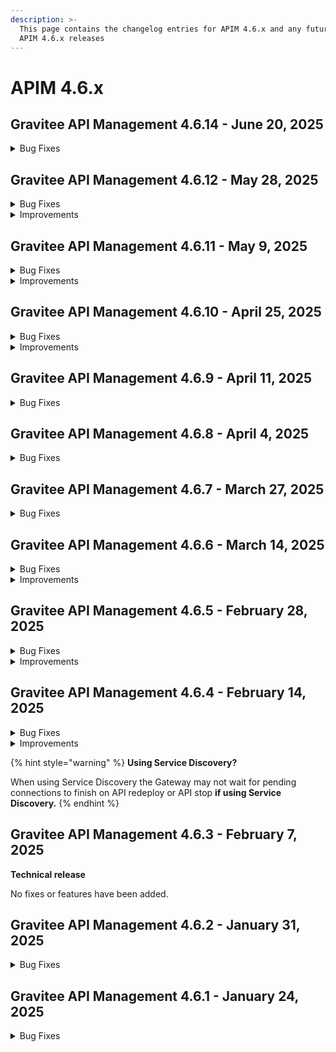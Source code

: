 ```yaml
---
description: >-
  This page contains the changelog entries for APIM 4.6.x and any future patch
  APIM 4.6.x releases
---
```


# APIM 4.6.x
 
## Gravitee API Management 4.6.14 - June 20, 2025
<details>

<summary>Bug Fixes</summary>

**Gateway**

* Debug mode adding extra slash on endpoint [#10438](https://github.com/gravitee-io/issues/issues/10438)

**Management API**

* Error on import v4 definition [#10593](https://github.com/gravitee-io/issues/issues/10593)
* Error on Portal admin login when subscription has null API [#10618](https://github.com/gravitee-io/issues/issues/10618)

**Console**

* No error message raised while deleting folder [#10608](https://github.com/gravitee-io/issues/issues/10608)

**Helm Charts**

* Multi-Tenant dictionaries: align values.yml and gravitee.yml [#10627](https://github.com/gravitee-io/issues/issues/10627)

**Other**

* Problem IP Filtering / Host resolving [#10592](https://github.com/gravitee-io/issues/issues/10592)
* Solace webhook subscription 500 internal server error [#10622](https://github.com/gravitee-io/issues/issues/10622)

</details>


 
## Gravitee API Management 4.6.12 - May 28, 2025
<details>

<summary>Bug Fixes</summary>

**Gateway**

* Dictionaries are unable to be created with the same name across environments or organizations. [#10537](https://github.com/gravitee-io/issues/issues/10537)
* Status code 0 in Analytics when V4 emulation engine is activated [#10579](https://github.com/gravitee-io/issues/issues/10579)

**Management API**

* Intermittent errors when using request content and fire & forget in HTTP callout policy [#10424](https://github.com/gravitee-io/issues/issues/10424)
* Http Callout policy does not work with V4 emulation and Fire and forget [#10494](https://github.com/gravitee-io/issues/issues/10494)
* Tenant name verification issue [#10517](https://github.com/gravitee-io/issues/issues/10517)
* Alert filter doesn't show list of APIs in selection box. [#10532](https://github.com/gravitee-io/issues/issues/10532)
* Improve error logs in upgrader [#10535](https://github.com/gravitee-io/issues/issues/10535)
* Dictionaries are unable to be created with the same name across environments or organizations. [#10537](https://github.com/gravitee-io/issues/issues/10537)
* Management transfer_ownership API is allowing multiple primary owners on applications  [#10572](https://github.com/gravitee-io/issues/issues/10572)
* Remove System.out.println statement [#10583](https://github.com/gravitee-io/issues/issues/10583)

**Console**

* Tenant name verification issue [#10517](https://github.com/gravitee-io/issues/issues/10517)
* Alert filter doesn't show list of APIs in selection box. [#10532](https://github.com/gravitee-io/issues/issues/10532)
* Groups page fails to load when too many groups exist because no pagination [#10538](https://github.com/gravitee-io/issues/issues/10538)
* Group management for APIs broken [#10542](https://github.com/gravitee-io/issues/issues/10542)
* Application filter 'not equals to' operator is unusable [#10546](https://github.com/gravitee-io/issues/issues/10546)
* \[Console] Add endpoint group creates an infinite loop [#10584](https://github.com/gravitee-io/issues/issues/10584)

**Helm Charts**

* Fix Elasticsearch dependency configuration of replicas in APIM helm chart [#10541](https://github.com/gravitee-io/issues/issues/10541)

**Other**

* Unable to launch Lambda with lambda Policy [#10570](https://github.com/gravitee-io/issues/issues/10570)

</details>

<details>

<summary>Improvements</summary>

**Console**

* \[UI] Add text to indicate max image size allowed [#10561](https://github.com/gravitee-io/issues/issues/10561)

</details>


 
## Gravitee API Management 4.6.11 - May 9, 2025
<details>

<summary>Bug Fixes</summary>

**Gateway**

* CompositeByteBuf is creating a high volume of logs [#10539](https://github.com/gravitee-io/issues/issues/10539)
* Problems with HTTP code 502 because of keepalive

**Management API**

*  Rollback does not work for the v4 emulation button [#10190](https://github.com/gravitee-io/issues/issues/10190)
* Application search does not work if search term pattern matches _id pattern [#10487](https://github.com/gravitee-io/issues/issues/10487)

**Console**

* Local link to internal section dose not work in documentation [#10180](https://github.com/gravitee-io/issues/issues/10180)
* APIM API Throwing HTTP 500 On a Specific Returned Page [#10372](https://github.com/gravitee-io/issues/issues/10372)
* Settings-> Groups : 'Allows invitation via user search' is NOT working as expected [#10485](https://github.com/gravitee-io/issues/issues/10485)
* Application search does not work if search term pattern matches _id pattern [#10487](https://github.com/gravitee-io/issues/issues/10487)
* UX problem in condition alerting threshold [#10514](https://github.com/gravitee-io/issues/issues/10514)

**Other**

* Response time different between log file and UI [#10301](https://github.com/gravitee-io/issues/issues/10301)
* Schema registry resource URL not fully taken into account [#10530](https://github.com/gravitee-io/issues/issues/10530)

</details>

<details>

<summary>Improvements</summary>

**Other**

* Use Gravitee GPG Key to sign RPM package [#10450](https://github.com/gravitee-io/issues/issues/10450)

</details>


 
## Gravitee API Management 4.6.10 - April 25, 2025
<details>

<summary>Bug Fixes</summary>

**Gateway**

* Bug in io.gravitee.connector.http.HttpConnection.java exceptionHandler [#10439](https://github.com/gravitee-io/issues/issues/10439)

**Management API**

* Global Alert configuration page does not refresh properly after change [#10436](https://github.com/gravitee-io/issues/issues/10436)
* Issue with Policy Execution Order [#10486](https://github.com/gravitee-io/issues/issues/10486)

**Console**

* API Traffic Settings page is not visible for V4 Message APIs due to permission issue for default roles [#10386](https://github.com/gravitee-io/issues/issues/10386)
* Logs filter display Unpublished plan [#10480](https://github.com/gravitee-io/issues/issues/10480)

**Portal**

* Portal-Next shows all Unpublished apis  [#10505](https://github.com/gravitee-io/issues/issues/10505)

</details>

<details>

<summary>Improvements</summary>

**Management API**

* Type of application is removed after update\[ApplicationType \[null] cannot be found]. [#10359](https://github.com/gravitee-io/issues/issues/10359)

</details>


 
## Gravitee API Management 4.6.9 - April 11, 2025
<details>

<summary>Bug Fixes</summary>

**Gateway**

* XSLT Transformation not applied when in response phase of v4 APIs [#10354](https://github.com/gravitee-io/issues/issues/10354)
* IP filtering policy does not check all the IPs for a host in white/blacklist [#10373](https://github.com/gravitee-io/issues/issues/10373)
* Unbounded Gateway memory growth in Openshift Kubernetes cluster [#10483](https://github.com/gravitee-io/issues/issues/10483)

**Management API**

* Failed association of groups to APIs [#10211](https://github.com/gravitee-io/issues/issues/10211)
* Custom API Key not taken into account when created through API Plan [#10324](https://github.com/gravitee-io/issues/issues/10324)
* Prevent Primary Owner removal when updating application's membership via cURL [#10382](https://github.com/gravitee-io/issues/issues/10382)
* v4 api : Unable to manage groups for all api types  [#10471](https://github.com/gravitee-io/issues/issues/10471)
* Adding an unknown group id to excluded groups on a plan in v4 apis removes all excluded groups and prevents exports of the API [#10473](https://github.com/gravitee-io/issues/issues/10473)

**Console**

* Only 200 HTTP Status calls rendered in API analytics in Console UI [#10098](https://github.com/gravitee-io/issues/issues/10098)
* Failed association of groups to APIs [#10211](https://github.com/gravitee-io/issues/issues/10211)
* V4 Flows cannot be duplicated or disabled [#10242](https://github.com/gravitee-io/issues/issues/10242)
* Unable to update Alert Rate Condition after clearing aggregation field [#10332](https://github.com/gravitee-io/issues/issues/10332)
* Newly created applications are not associated to groups that have "Associate automatically to every new application" enabled [#10457](https://github.com/gravitee-io/issues/issues/10457)
* Resolver parameter for JWT plan none accessible [#10476](https://github.com/gravitee-io/issues/issues/10476)

**Portal**

* Saved application alert in Dev Portal fails to display percentage value [#10446](https://github.com/gravitee-io/issues/issues/10446)
* Registration Confirmation URL incorrectly includes full path and query parameters [#10456](https://github.com/gravitee-io/issues/issues/10456)

</details>


 
## Gravitee API Management 4.6.8 - April 4, 2025
<details>

<summary>Bug Fixes</summary>

**Gateway**

* Gateway stops syncing apis after failing to connect to jdbc datasource [#10441](https://github.com/gravitee-io/issues/issues/10441)

**Management API**

* API key is not working for API subscriptions when we use Shared API key [#10122](https://github.com/gravitee-io/issues/issues/10122)
* Adding an unknown group id to excluded groups on a plan removes all excluded groups and prevents exports of the API [#10389](https://github.com/gravitee-io/issues/issues/10389)

**Console**

* API key is not working for API subscriptions when we use Shared API key [#10122](https://github.com/gravitee-io/issues/issues/10122)
* Account page broken in multi-environment installation [#10451](https://github.com/gravitee-io/issues/issues/10451)
* Display only http methods in debug mode tool [#10467](https://github.com/gravitee-io/issues/issues/10467)

**Portal**

* NewDevPortal - Swagger expands outside of allowed frame [#10461](https://github.com/gravitee-io/issues/issues/10461)
* Unable to show Swagger docs for Native api on Portal-Next [#10462](https://github.com/gravitee-io/issues/issues/10462)

**Other**

* Groups not automatically added to new applications when they should be [#10470](https://github.com/gravitee-io/issues/issues/10470)

</details>


 
## Gravitee API Management 4.6.7 - March 27, 2025
<details>

<summary>Bug Fixes</summary>

**Gateway**

* Attributes referencing properties and request headers are not populated after large call volumes when v4 emulation is enabled [#10368](https://github.com/gravitee-io/issues/issues/10368)
* Kafka connector showing messages flowing but not appearing on client side [#10433](https://github.com/gravitee-io/issues/issues/10433)

**Management API**

* Shared API key doesn't always bind to subscriptions when concurrent requests are made [#10146](https://github.com/gravitee-io/issues/issues/10146)
* Attribute not allowed: \[a]\[download] in API Documentation main page [#10338](https://github.com/gravitee-io/issues/issues/10338)
* Renewed api key is "available" on closed subscription  [#10396](https://github.com/gravitee-io/issues/issues/10396)
* API flows are duplicated when called multiple times in row with the management API  [#10408](https://github.com/gravitee-io/issues/issues/10408)
* Import of an API does not ignore unknown access control groups that are present in another environment [#10414](https://github.com/gravitee-io/issues/issues/10414)
* Cannot list applications on Portal UI when group is removed from console [#10419](https://github.com/gravitee-io/issues/issues/10419)

**Console**

* Shared API key doesn't always bind to subscriptions when concurrent requests are made [#10146](https://github.com/gravitee-io/issues/issues/10146)
* In logs, the "users" column is no more available  [#10311](https://github.com/gravitee-io/issues/issues/10311)
* When restoring an archived application, the page is neither refreshed nor redirected [#10397](https://github.com/gravitee-io/issues/issues/10397)

**Portal**

* Cannot list applications on Portal UI when group is removed from console [#10419](https://github.com/gravitee-io/issues/issues/10419)

</details>


 
## Gravitee API Management 4.6.6 - March 14, 2025
<details>

<summary>Bug Fixes</summary>

**Gateway**

* Memory leak with cached policy instances [#10370](https://github.com/gravitee-io/issues/issues/10370)
* Missing SNI causes kafka gateway crash [#10422](https://github.com/gravitee-io/issues/issues/10422)

**Management API**

* User is not able to login using OIDC [#10262](https://github.com/gravitee-io/issues/issues/10262)
* Regex Threat Protection Policy Does Not Handle Multiline Payloads [#10260](https://github.com/gravitee-io/issues/issues/10260)
* Shared policy group edits cause audit errors [#10316](https://github.com/gravitee-io/issues/issues/10316)
* Error for V4 API logs when analytics is disabled [#10347](https://github.com/gravitee-io/issues/issues/10347)
* "Name is Null" Error on Subscription Details for Pre-Existing Subscriptions [#10384](https://github.com/gravitee-io/issues/issues/10384)

**Console**

* User is not able to login using OIDC [#10262](https://github.com/gravitee-io/issues/issues/10262)
* Text in API documentation does not breakline vertically within container [#10198](https://github.com/gravitee-io/issues/issues/10198)
* Documentation Read permission does not allow users to view document content [#10217](https://github.com/gravitee-io/issues/issues/10217)
* Shared policy group edits cause audit errors [#10316](https://github.com/gravitee-io/issues/issues/10316)
* Error for V4 API logs when analytics is disabled [#10347](https://github.com/gravitee-io/issues/issues/10347)
* IPv6 crashes UI container if IPv6 is not enabled in environment [#10392](https://github.com/gravitee-io/issues/issues/10392)
* Absolute links in gravitee-apim-console-webui (ignoring <base href...>) [#10394](https://github.com/gravitee-io/issues/issues/10394)

**Portal**

* Text in API documentation does not breakline vertically within container [#10198](https://github.com/gravitee-io/issues/issues/10198)
* Table of content on right side should be wrapped. [#10290](https://github.com/gravitee-io/issues/issues/10290)
* New Developer Portal - Changes to Header and Footer Not being applied [#10319](https://github.com/gravitee-io/issues/issues/10319)
* IPv6 crashes UI container if IPv6 is not enabled in environment [#10392](https://github.com/gravitee-io/issues/issues/10392)

**Other**

* JSON validation policy causes the message not to be published [#10323](https://github.com/gravitee-io/issues/issues/10323)
* Impossible to edit / save a V4 Kafka Gateway API using Postgres as the Management DB [#10393](https://github.com/gravitee-io/issues/issues/10393)
* 500 error on jwt plan when using  "Emulate v4 engine" and gateway keys configuration [#10420](https://github.com/gravitee-io/issues/issues/10420)

</details>

<details>

<summary>Improvements</summary>

**Console**

* Remove Associations from Groups maintenance if not authorized [#9832](https://github.com/gravitee-io/issues/issues/9832)

</details>


 
## Gravitee API Management 4.6.5 - February 28, 2025
<details>

<summary>Bug Fixes</summary>

**Gateway**

* APIM gateway - webhook subscription failure due to invalid characters in header [#10253](https://github.com/gravitee-io/issues/issues/10253)
* Some OpenTelemetry settings do not work and README is misleading [#10253](https://github.com/gravitee-io/issues/issues/10356)

**Management API**

* Application can not be updated when using JDBC DB [#10171](https://github.com/gravitee-io/issues/issues/10171)
* Unnecessary Unicode characters in default data for new Shared Policy Groups [#10183](https://github.com/gravitee-io/issues/issues/10183)
* UUID of groups associated to application does not show in paginated view [#10270](https://github.com/gravitee-io/issues/issues/10270)
* Issue with Webhook notifications [#10293](https://github.com/gravitee-io/issues/issues/10293)
* API Docs: 204 Status Code Missing for /memberships Endpoint [#10336](https://github.com/gravitee-io/issues/issues/10336)
* API flows are duplicated when saved multiple times in the row  [#10355](https://github.com/gravitee-io/issues/issues/10355)

**Console**

* Enhance Rights Message in Management Portal [#10138](https://github.com/gravitee-io/issues/issues/10138)
* Platform analytics shows incorrect result in status pie-chart [#10267](https://github.com/gravitee-io/issues/issues/10267)
* Analytics logs exported as CSV are entirely on one line [#10350](https://github.com/gravitee-io/issues/issues/10350)
* API flows are duplicated when saved multiple times in the row  [#10355](https://github.com/gravitee-io/issues/issues/10355)

**Portal**

* Application logs in portal - http status criteria not persisted after search validation [#10308](https://github.com/gravitee-io/issues/issues/10308)

</details>

<details>

<summary>Improvements</summary>

**Gateway**

* Adapt service discovery to properly handle HTTP graceful shutdown after changes in AbstractHttpConnector [#10345](https://github.com/gravitee-io/issues/issues/10345)

</details>


 
## Gravitee API Management 4.6.4 - February 14, 2025
<details>

<summary>Bug Fixes</summary>

**Gateway**

* \[Kafka Gateway] Make the ACL policy can be used before a TopicMapping Policy [#10280](https://github.com/gravitee-io/issues/issues/10280)
* \[Kafka Gateway] ACL policy fix various bugs like topic list visibility [#10335](https://github.com/gravitee-io/issues/issues/10335)
* Thread block while deploying APIs with very long read timeouts set in the Endpoints configuration [#10340](https://github.com/gravitee-io/issues/issues/10340)

**Management API**

* 4.6:Webhook policy flow cannot be saved [#10342](https://github.com/gravitee-io/issues/issues/10342)

**Portal**

* Public APIs not accessible to anonymous users through categories in the portal [#10274](https://github.com/gravitee-io/issues/issues/10274)

**Helm Charts**

* \[Helm charts] kafka configuration is missing some fields [#10330](https://github.com/gravitee-io/issues/issues/10330)
* Typo in values.yaml and missing Helm chart mapping for gravitee.yml [#10343](https://github.com/gravitee-io/issues/issues/10343)

**Other**

* Can't see Logs for JWT enabled API's in API Management portal (401 response only) [#10076](https://github.com/gravitee-io/issues/issues/10076)

</details>

<details>

<summary>Improvements</summary>

**Gateway**

* \[Kafka Gateway] Allow to customize the rewritten broker domain [#10337](https://github.com/gravitee-io/issues/issues/10337)

</details>

{% hint style="warning" %}
**Using Service Discovery?**

When using Service Discovery the Gateway may not wait for pending connections to finish on API redeploy or API stop **if using Service Discovery.**
{% endhint %}

## Gravitee API Management 4.6.3 - February 7, 2025

**Technical release**

No fixes or features have been added.
 
## Gravitee API Management 4.6.2 - January 31, 2025
<details>

<summary>Bug Fixes</summary>

**Gateway**

* Repeating Error Eventually Causing Restarts [#10225](https://github.com/gravitee-io/issues/issues/10225)
* Kafka Gateway issue with confluent [#10321](https://github.com/gravitee-io/issues/issues/10321)

**Console**

* Missing "Add Member" Button in group settings [#10050](https://github.com/gravitee-io/issues/issues/10050)
* Application updates remove the picture  [#10302](https://github.com/gravitee-io/issues/issues/10302)

**Portal**

* Subscribing to an API with general condition page when creating an application returns a 404 [#10103](https://github.com/gravitee-io/issues/issues/10103)

**Helm Charts**

* Repeating Error Eventually Causing Restarts [#10225](https://github.com/gravitee-io/issues/issues/10225)

**Other**

* Changes needed to rpm packages [#9728](https://github.com/gravitee-io/issues/issues/9728)
* Reporter file in CSV format doesn't work [#10181](https://github.com/gravitee-io/issues/issues/10181)
* \[RPM upgrade] Lucene issue on upgrading from 4.4.9 to 4.5.0 [#10192](https://github.com/gravitee-io/issues/issues/10192)

</details>


 
## Gravitee API Management 4.6.1 - January 24, 2025
<details>

<summary>Bug Fixes</summary>

**Gateway**

* Dictionaries stop working [#10286](https://github.com/gravitee-io/issues/issues/10286)
* Problem with request body size above 2MB when using V4 Engine [#10291](https://github.com/gravitee-io/issues/issues/10291)
* Fix issue with a iokafka python client [#10303](https://github.com/gravitee-io/issues/issues/10303)

**Console**

* Path mapping does not work with hyphen [#10289](https://github.com/gravitee-io/issues/issues/10289)

</details>



